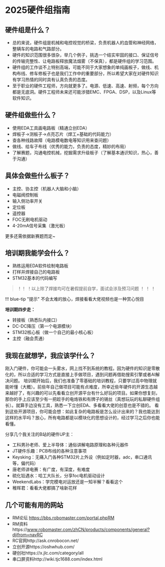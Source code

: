 # 2025硬件组指南

## 硬件组是什么？
- 总的来说，硬件组是机械和电控视觉的桥梁，负责机器人的血管和神经网络，整辆车的电路和气路部分。
- 硬件的知识范围很多很杂，举几个例子，挑选一个结实牢固的接口、保证信号的传输完整性、让电路板释放魔法烟雾（不保真），都是硬件组的学习范围。
- 硬件组的工作谈不上特别高端，可能不同于大家想象的单纯画板子，做线、机构布线、修车修板子也是我们工作中的重要部分，所以希望大家在对硬件知识有学习热情的同时具有认真负责的态度。
- 至于职业的硬件工程师，方向就更多了。电源、低速、高速、射频，每个方向都是无底洞。硬件工程师未来还可能涉猎EMC、FPGA、DSP，以及Linux等软件知识。

## 硬件组做些什么？

- 使用EDA工具画电路板（精通立创EDA）
- 焊板子->测板子->点亮芯片（焊工+基础的代码能力）
- 查各种线路故障（电路模电数电等知识用来查问题）
- 做线、给车子布线（优秀的能力，负责的态度，精妙的布局）
- 了解赛题，沟通电控机械，挖掘需求升级板子（了解基本通识知识，热心，善于沟通）

## 具体会做些什么板子？
- 主控、协主控（机器人大脑和小脑）
- 电磁阀控制板
- 输入侧功率开关
- 定位板
- 遥控器
- FOC无刷电机驱动
- 4-20mA信号采集（激光板）

更多还需依据新赛题而定~

## 培训期我能学会什么？

- 熟练运用EDA软件绘制电路板
- 打样并焊接自己的电路板
- STM32基本的代码编写

> ！！ ！以上除了焊接均可在暑假提前自学，面试会涉及预习问题 ！ ！ ！

!!! blue-tip  "提示"
    不会太难的放心，焊接看看大佬视频也是一种赏心悦目


**培训期四步走：**

- 转接板（熟悉队内接口）
- DC-DC降压（第一个电源模块）
- STM32核心板（做一个自己的最小核心板）
- 主控（融会贯通）

## 我现在就想学，我应该学什么？

刚入门硬件，你可能会一头雾水，网上找不到系统的教程。因为硬件的知识是零散化的，所以合适的学习方式是直接上手做项目，遇到问题再借助搜索引擎或者AI解决问题。
培训期开始后，我们也准备了零基础的培训教程，只要学过高中物理就能听懂（大概）。前些年自己做项目可能有点难度，所幸近些年硬件的开源生态越来越好了，有兴趣的可以先看看立创开源平台有什么好玩的项目。如果你想复刻，那你的手上应该至少有一把趁手的电烙铁和有牌子的锡丝（真想玩玩的私聊硬件组长）。就算手边没有工具，熟悉一下立创EDA、多看看大佬的创意也是不错的。
看到这些开源项目，你可能会想：如此复杂的电路板是怎么设计出来的？我也能达到这样的水平吗？放心，所有电路都是以模块化的思想设计的，经过学习之后你也能看懂。

分享几个我关注的B站的硬件UP主：

- 工科男孙老师、爱上半导体：通俗讲解电路原理和各种元器件
- JT硬件乐趣：PCB布线的各种注意事项
- Keysking：无痛入门各种STM32片上外设（例如定时器，adc，串口通讯等，偏代码）
- 唐老师讲电赛：有广度，有深度，有难度
- 硫化铅遇水：哈工大队长，分享foc电机驱动设计
- WeekendLabs：学完模电对运放还是一知半解？看看这个
- 稚晖君：看看大佬都搞了啥新花样

## 几个可能有用的网站

- RM论坛 https://bbs.robomaster.com/portal.phpRM
- RM资料https://www.robomaster.com/zhCN/products/components/general?djifrom=navRC 
- RC官网http://ask.cnrobocon.net/
- 立创开源https://oshwhub.com/
- 硬创社https://x.jlc.com/category/all
- 串口屏资料http://wiki.tjc1688.com/index.html
